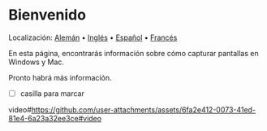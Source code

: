 # Bienvenido
Localización: [Alemán](https://ewildingli.github.io/Global-Instructor-Guidelines/DE/) • [Inglés](https://ewildingli.github.io/Global-Instructor-Guidelines/) • [Español](https://ewildingli.github.io/Global-Instructor-Guidelines/ES/) • [Francés](https://ewildingli.github.io/Global-Instructor-Guidelines/FR/)

En esta página, encontrarás información sobre cómo capturar pantallas en Windows y Mac.

Pronto habrá más información.

- [ ] casilla para marcar

video#https://github.com/user-attachments/assets/6fa2e412-0073-41ed-81e4-6a23a32ee3ce#video